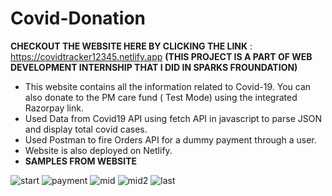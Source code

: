 # Covid-Donation
**CHECKOUT THE WEBSITE HERE BY CLICKING THE LINK** :                                                                                                                  https://covidtracker12345.netlify.app                                                                                                           **(THIS PROJECT IS A PART OF WEB DEVELOPMENT INTERNSHIP THAT I DID IN SPARKS FROUNDATION)**
* This website contains all the information related to Covid-19. You can also donate to the PM care fund ( Test Mode) using the integrated Razorpay link.
* Used Data from Covid19 API using fetch API in javascript to parse JSON and display total covid cases.
* Used Postman to fire Orders API for a dummy payment through a user. 
* Website is also deployed on Netlify.
* **SAMPLES FROM WEBSITE**

![start](https://user-images.githubusercontent.com/58468853/124512840-fb22fe80-ddf6-11eb-8fa3-b512972baaa8.PNG)
![payment](https://user-images.githubusercontent.com/58468853/124512843-fcecc200-ddf6-11eb-897e-a3a2d40709cb.PNG)
![mid](https://user-images.githubusercontent.com/58468853/124512848-ff4f1c00-ddf6-11eb-9a51-e0e61b81d8fd.PNG)
![mid2](https://user-images.githubusercontent.com/58468853/124512851-0118df80-ddf7-11eb-8438-5d4b2ed863e6.PNG)
![last](https://user-images.githubusercontent.com/58468853/124512855-04ac6680-ddf7-11eb-9885-513d5cac411d.PNG)
